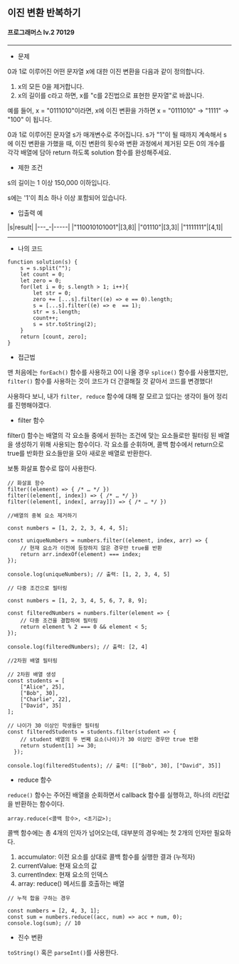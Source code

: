## 이진 변환 반복하기
#### 프로그래머스 lv.2 70129
------
* 문제

0과 1로 이루어진 어떤 문자열 x에 대한 이진 변환을 다음과 같이 정의합니다.

1. x의 모든 0을 제거합니다.
2. x의 길이를 c라고 하면, x를 "c를 2진법으로 표현한 문자열"로 바꿉니다.

예를 들어, x = "0111010"이라면, x에 이진 변환을 가하면 x = "0111010" -> "1111" -> "100" 이 됩니다.

0과 1로 이루어진 문자열 s가 매개변수로 주어집니다. s가 "1"이 될 때까지 계속해서 s에 이진 변환을 가했을 때, 이진 변환의 횟수와 변환 과정에서 제거된 모든 0의 개수를 각각 배열에 담아 return 하도록 solution 함수를 완성해주세요.


* 제한 조건

s의 길이는 1 이상 150,000 이하입니다.

s에는 '1'이 최소 하나 이상 포함되어 있습니다.

* 입출력 예

|s|result|
|---_-|-----|
|"110010101001"|[3,8]|
|"01110"|[3,3]|
|"1111111"|[4,1]|

-----

* 나의 코드
```
function solution(s) {
    s = s.split("");
    let count = 0;
    let zero = 0;
    for(let i = 0; s.length > 1; i++){
        let str = 0;
        zero += [...s].filter((e) => e == 0).length;
        s = [...s].filter((e) => e  == 1);
        str = s.length;
        count++;
        s = str.toString(2);
    }
    return [count, zero];
}
```


* 접근법

맨 처음에는 `forEach()` 함수를 사용하고 0이 나올 경우 `splice()` 함수를 사용했지만, `filter()` 함수를 사용하는 것이 코드가 더 간결해질 것 같아서 코드를 변경했다!

사용하다 보니, 내가 `filter, reduce` 함수에 대해 잘 모르고 있다는 생각이 들어 정리를 진행해야겠다.

* filter 함수

filter() 함수는 배열의 각 요소들 중에서 원하는 조건에 맞는 요소들로만 필터링 된 배열을 생성하기 위해 사용되는 함수이다. 각 요소를 순휘하며, 콜백 함수에서 return으로 true를 반화한 요소들만을 모아 새로운 배열로 반환한다.

보통 화살표 함수로 많이 사용한다.

```
// 화살표 함수
filter((element) => { /* … */ })
filter((element[, index]) => { /* … */ })
filter((element[, index[, array]]) => { /* … */ })
```

```
//배열의 중복 요소 제거하기

const numbers = [1, 2, 2, 3, 4, 4, 5];

const uniqueNumbers = numbers.filter((element, index, arr) => {
    // 현재 요소가 이전에 등장하지 않은 경우만 true를 반환
    return arr.indexOf(element) === index;
});

console.log(uniqueNumbers); // 출력: [1, 2, 3, 4, 5]
```


```
// 다중 조건으로 필터링

const numbers = [1, 2, 3, 4, 5, 6, 7, 8, 9];

const filteredNumbers = numbers.filter(element => {
    // 다중 조건을 결합하여 필터링
    return element % 2 === 0 && element < 5;
});

console.log(filteredNumbers); // 출력: [2, 4]
```

```
//2차원 배열 필터링

// 2차원 배열 생성
const students = [
    ["Alice", 25],
    ["Bob", 30],
    ["Charlie", 22],
    ["David", 35]
];

// 나이가 30 이상인 학생들만 필터링
const filteredStudents = students.filter(student => {
    // student 배열의 두 번째 요소(나이)가 30 이상인 경우만 true 반환
    return student[1] >= 30;
  });

console.log(filteredStudents); // 출력: [["Bob", 30], ["David", 35]]
```

* reduce 함수

`reduce()` 함수는 주어진 배열을 순회하면서 callback 함수를 실행하고, 하나의 리턴값을 반환하는 함수이다.

```
array.reduce(<콜백 함수>, <초기값>);
```

콜백 함수에는 총 4개의 인자가 넘어오는데, 대부분의 경우에는 첫 2개의 인자만 필요하다.

1. accumulator: 이전 요소를 상대로 콜백 함수를 실행한 결과 (누적자)
2. currentValue: 현재 요소의 값
3. currentIndex: 현재 요소의 인덱스
4. array: reduce() 메서드를 호출하는 배열

```
// 누적 합을 구하는 경우

const numbers = [2, 4, 3, 1];
const sum = numbers.reduce((acc, num) => acc + num, 0);
console.log(sum); // 10
```

* 진수 변환

`toString()` 혹은 `parseInt()`를 사용한다.
